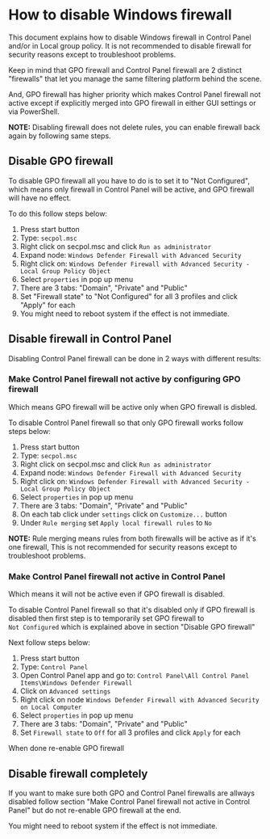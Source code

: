 
# How to disable Windows firewall

This document explains how to disable Windows firewall in Control Panel and/or in Local group policy.
It is not recommended to disable firewall for security reasons except to troubleshoot problems.

Keep in mind that GPO firewall and Control Panel firewall are 2 distinct "firewalls" that let you
manage the same filtering platform behind the scene.

And, GPO firewall has higher priority which makes Control Panel firewall not active except if
explicitly merged into GPO firewall in either GUI settings or via PowerShell.

**NOTE:** Disabling firewall does not delete rules, you can enable firewall back again by following
same steps.

## Disable GPO firewall

To disable GPO firewall all you have to do is to set it to "Not Configured", which means only firewall
in Control Panel will be active, and GPO firewall will have no effect.

To do this follow steps below:

1. Press start button
2. Type: `secpol.msc`
3. Right click on secpol.msc and click `Run as administrator`
4. Expand node: `Windows Defender Firewall with Advanced Security`
5. Right click on: `Windows Defender Firewall with Advanced Security - Local Group Policy Object`
6. Select `properties` in pop up menu
7. There are 3 tabs: "Domain", "Private" and "Public"
8. Set "Firewall state" to "Not Configured" for all 3 profiles and click "Apply" for each
9. You might need to reboot system if the effect is not immediate.

## Disable firewall in Control Panel

Disabling Control Panel firewall can be done in 2 ways with different results:

### Make Control Panel firewall not active by configuring GPO firewall

Which means GPO firewall will be active only when GPO firewall is disbled.

To disable Control Panel firewall so that only GPO firewall works follow steps below:

1. Press start button
2. Type: `secpol.msc`
3. Right click on secpol.msc and click `Run as administrator`
4. Expand node: `Windows Defender Firewall with Advanced Security`
5. Right click on: `Windows Defender Firewall with Advanced Security - Local Group Policy Object`
6. Select `properties` in pop up menu
7. There are 3 tabs: "Domain", "Private" and "Public"
8. On each tab click under `settings` click on `Customize...` button
9. Under `Rule merging` set `Apply local firewall rules` to `No`

**NOTE:** Rule merging means rules from both firewalls will be active as if it's one firewall,
This is not recommended for security reasons except to troubleshoot problems.

### Make Control Panel firewall not active in Control Panel

Which means it will not be active even if GPO firewall is disabled.

To disable Control Panel firewall so that it's disabled only if GPO firewall is disabled then first
step is to temporarily set GPO firewall to\
`Not Configured` which is explained above in section "Disable GPO firewall"

Next follow steps below:

1. Press start button
2. Type: `Control Panel`
3. Open Control Panel app and go to:
`Control Panel\All Control Panel Items\Windows Defender Firewall`
4. Click on `Advanced settings`
5. Right click on node `Windows Defender Firewall with Advanced Security on Local Computer`
6. Select `properties` in pop up menu
7. There are 3 tabs: "Domain", "Private" and "Public"
8. Set `Firewall state` to `Off` for all 3 profiles and click `Apply` for each

When done re-enable GPO firewall

## Disable firewall completely

If you want to make sure both GPO and Control Panel firewalls are allways disabled follow section
"Make Control Panel firewall not active in Control Panel" but do not re-enable GPO firewall at the end.

You might need to reboot system if the effect is not immediate.
